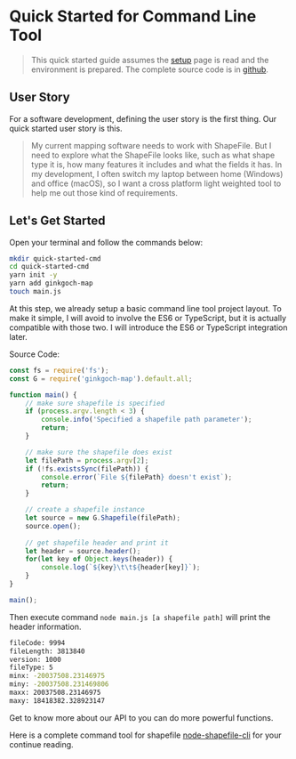 # Quick Started for Command Line Tool
> This quick started guide assumes the [setup](GettingStarted/Setup) page is read and the environment is prepared.
> The complete source code is in [github](https://github.com/ginkgoch/node-map-quickstart/tree/master/quick-started-cmd).

## User Story
For a software development, defining the user story is the first thing. Our quick started user story is this.
> My current mapping software needs to work with ShapeFile. But I need to explore what the ShapeFile looks like, such as what shape type it is, how many features it includes and what the fields it has. In my development, I often switch my laptop between home (Windows) and office (macOS), so I want a cross platform light weighted tool to help me out those kind of requirements.

## Let's Get Started
Open your terminal and follow the commands below:

```bash
mkdir quick-started-cmd
cd quick-started-cmd
yarn init -y
yarn add ginkgoch-map
touch main.js
```

At this step, we already setup a basic command line tool project layout. To make it simple, I will avoid to involve the ES6 or TypeScript, but it is actually compatible with those two. I will introduce the ES6 or TypeScript integration later.

Source Code:
```javascript
const fs = require('fs');
const G = require('ginkgoch-map').default.all;

function main() {
    // make sure shapefile is specified
    if (process.argv.length < 3) {
        console.info('Specified a shapefile path parameter');
        return;
    }

    // make sure the shapefile does exist
    let filePath = process.argv[2];
    if (!fs.existsSync(filePath)) {
        console.error(`File ${filePath} doesn't exist`);
        return;
    }

    // create a shapefile instance
    let source = new G.Shapefile(filePath);
    source.open();
    
    // get shapefile header and print it
    let header = source.header();
    for(let key of Object.keys(header)) {
        console.log(`${key}\t\t${header[key]}`);
    }
}

main();
```

Then execute command `node main.js [a shapefile path]` will print the header information.
```bash
fileCode: 9994
fileLength: 3813840
version: 1000
fileType: 5
minx: -20037508.23146975
miny: -20037508.231469806
maxx: 20037508.23146975
maxy: 18418382.328923147
```

Get to know more about our API to you can do more powerful functions.

Here is a complete command tool for shapefile [node-shapefile-cli](https://github.com/ginkgoch/node-shapefile-cli) for your continue reading.